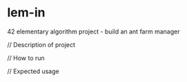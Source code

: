 # lem-in
42 elementary algorithm project - build an ant farm manager

// Description of project



// How to run

// Expected usage
